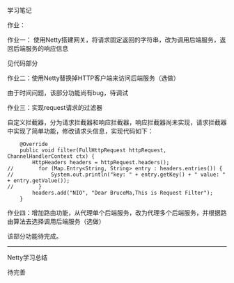学习笔记

作业：

作业一： 使用Netty搭建网关，将请求固定返回的字符串，改为调用后端服务，返回后端服务的响应信息

见代码部分



作业二：使用Netty替换掉HTTP客户端来访问后端服务（选做）

由于时间问题，该部分功能尚有bug，待调试



作业三：实现request请求的过滤器

自定义拦截器，分为请求拦截器和响应拦截器，响应拦截器尚未实现，请求拦截器中实现了简单功能，修改请求头信息，实现代码如下：

        @Override
        public void filter(FullHttpRequest httpRequest, ChannelHandlerContext ctx) {
            HttpHeaders headers = httpRequest.headers();
    //        for (Map.Entry<String, String> entry : headers.entries()) {
    //            System.out.println("key: " + entry.getKey() + " value: " + entry.getValue());
    //        }
            headers.add("NIO", "Dear BruceMa,This is Request Filter");
        }

作业四：增加路由功能，从代理单个后端服务，改为代理多个后端服务，并根据路由算法去选择调用后端服务（选做）

该部分功能待完成。



---

Netty学习总结

待完善


